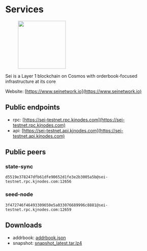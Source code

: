 # Services

<figure><img src="https://raw.githubusercontent.com/kj89/testnet_manuals/main/pingpub/logos/sei.png" width="150" alt=""><figcaption></figcaption></figure>

Sei is a Layer 1 blockchain on Cosmos with orderbook-focused infrastructure at its core

Website: [https://www.seinetwork.io](https://www.seinetwork.io)

## Public endpoints

* rpc: [https://sei-testnet.rpc.kjnodes.com](https://sei-testnet.rpc.kjnodes.com)
* api: [https://sei-testnet.api.kjnodes.com](https://sei-testnet.api.kjnodes.com)

## Public peers

### state-sync

```
d5519e378247dfb61dfe90652d1fe3e2b3005a5b@sei-testnet.rpc.kjnodes.com:12656
```

### seed-node

```
3f472746f46493309650e5a033076689996c8881@sei-testnet.rpc.kjnodes.com:12659
```


## Downloads

* addrbook: [addrbook.json](https://snapshots.kjnodes.com/sei-testnet/addrbook.json)
* snapshot: [snapshot_latest.tar.lz4](https://snapshots.kjnodes.com/sei-testnet/snapshot\_latest.tar.lz4)
